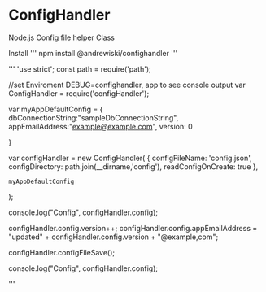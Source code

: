 # ConfigHandler 
 Node.js Config file helper Class
 
 Install
 '''
 npm install @andrewiski/confighandler
 '''

 '''
'use strict';
const path = require('path');

//set Enviroment DEBUG=confighandler, app to see console output
var ConfigHandler = require('configHandler');
    

var myAppDefaultConfig = {
    dbConnectionString:"sampleDbConnectionString",
    appEmailAddress:"example@example.com",
    version: 0

}


var configHandler = new ConfigHandler(
    {
        configFileName: 'config.json',
        configDirectory: path.join(__dirname,'config'),
        readConfigOnCreate: true
    },

    myAppDefaultConfig
);

console.log("Config", configHandler.config);

configHandler.config.version++;
configHandler.config.appEmailAddress = "updated" + configHandler.config.version + "@example,com";

configHandler.configFileSave();

console.log("Config", configHandler.config);

 '''
